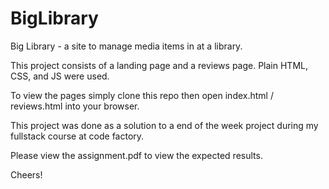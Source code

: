 # BigLibrary
Big Library - a site to manage media items in at a library.

This project consists of a landing page and a reviews page. Plain HTML, CSS, and JS were used.

To view the pages simply clone this repo then open index.html / reviews.html into your browser.

This project was done as a solution to a end of the week project during my fullstack course at code factory.

Please view the assignment.pdf to view the expected results.

Cheers!
